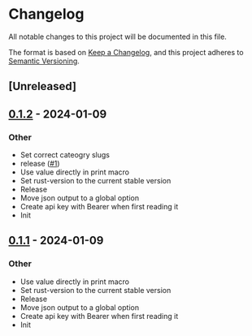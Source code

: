 # Changelog
All notable changes to this project will be documented in this file.

The format is based on [Keep a Changelog](https://keepachangelog.com/en/1.0.0/),
and this project adheres to [Semantic Versioning](https://semver.org/spec/v2.0.0.html).

## [Unreleased]

## [0.1.2](https://github.com/knutwalker/roa/compare/v0.1.1...v0.1.2) - 2024-01-09

### Other
- Set correct cateogry slugs
- release ([#1](https://github.com/knutwalker/roa/pull/1))
- Use value directly in print macro
- Set rust-version to the current stable version
- Release
- Move json output to a global option
- Create api key with Bearer when first reading it
- Init

## [0.1.1](https://github.com/knutwalker/roa/compare/v0.1.0...v0.1.1) - 2024-01-09

### Other
- Use value directly in print macro
- Set rust-version to the current stable version
- Release
- Move json output to a global option
- Create api key with Bearer when first reading it
- Init
